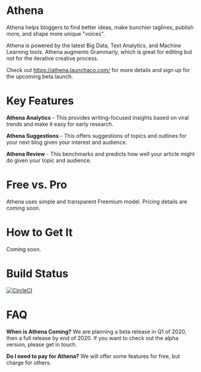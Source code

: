 # Athena
Athena helps bloggers to find better ideas, make bunchier taglines, publish more, and shape more unique "voices". 

Athena is powered by the latest Big Data, Text Analytics, and Machine Learning tools. Athena augments Grammarly, which is great for editing but not for the iterative creative process.

Check out https://athena.launchaco.com/ for more details and sign up for the upcoming beta launch.

# Key Features
**Athena Analytics** - This provides writing-focused insights based on viral trends and make it easy for early research.

**Athena Suggestions** - This offers suggestions of topics and outlines for your next blog given your interest and audience. 

**Athena Review** - This benchmarks and predicts how well your article might do given your topic and audience.

# Free vs. Pro
Athena uses simple and transparent Freemium model. Pricing details are coming soon.

# How to Get It
Coming soon.

# Build Status
[![CircleCI](https://circleci.com/gh/ianxxiao/use-athena/tree/master.svg?style=svg)](https://circleci.com/gh/ianxxiao/use-athena/tree/master)

# FAQ
**When is Athena Coming?** We are planning a beta release in Q1 of 2020, then a full release by end of 2020. If you want to check out the alpha version, please get in touch.

**Do I need to pay for Athena?** We will offer some features for free, but charge for others.

